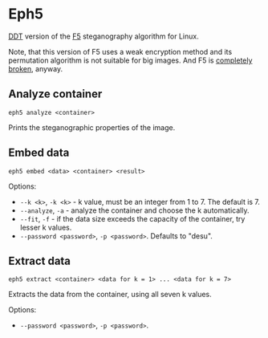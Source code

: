 Eph5
====

[DDT](https://github.com/desudesutalk/desudesutalk) version of the [F5](https://code.google.com/p/f5-steganography/) steganography algorithm for Linux.

Note, that this version of F5 uses a weak encryption method and its permutation algorithm is not suitable for big images. And F5 is [completely broken](https://f5-steganography.googlecode.com/files/Breaking%20F5.pdf), anyway.

Analyze container
-----------------

``` Shell
eph5 analyze <container>
```

Prints the steganographic properties of the image.

Embed data
----------

``` Shell
eph5 embed <data> <container> <result>
```

Options:

- `--k <k>`, `-k <k>` - k value, must be an integer from 1 to 7. The default is 7.
- `--analyze`, `-a` - analyze the container and choose the k automatically.
- `--fit`, `-f` - if the data size exceeds the capacity of the container, try lesser k values.
- `--password <password>`, `-p <password>`. Defaults to "desu".

Extract data
------------

``` Shell
eph5 extract <container> <data for k = 1> ... <data for k = 7>
```

Extracts the data from the container, using all seven k values.

Options:

- `--password <password>`, `-p <password>`.
